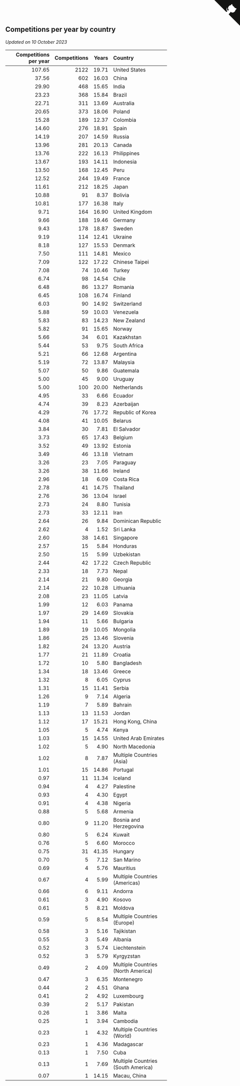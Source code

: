 ## Competitions per year by country

*Updated on 10 October 2023*

| Competitions per year | Competitions | Years | Country |
| ---: | ---: | ---: | :--- |
| 107.65 | 2122 | 19.71 | United States |
| 37.56 | 602 | 16.03 | China |
| 29.90 | 468 | 15.65 | India |
| 23.23 | 368 | 15.84 | Brazil |
| 22.71 | 311 | 13.69 | Australia |
| 20.65 | 373 | 18.06 | Poland |
| 15.28 | 189 | 12.37 | Colombia |
| 14.60 | 276 | 18.91 | Spain |
| 14.19 | 207 | 14.59 | Russia |
| 13.96 | 281 | 20.13 | Canada |
| 13.76 | 222 | 16.13 | Philippines |
| 13.67 | 193 | 14.11 | Indonesia |
| 13.50 | 168 | 12.45 | Peru |
| 12.52 | 244 | 19.49 | France |
| 11.61 | 212 | 18.25 | Japan |
| 10.88 | 91 | 8.37 | Bolivia |
| 10.81 | 177 | 16.38 | Italy |
| 9.71 | 164 | 16.90 | United Kingdom |
| 9.66 | 188 | 19.46 | Germany |
| 9.43 | 178 | 18.87 | Sweden |
| 9.19 | 114 | 12.41 | Ukraine |
| 8.18 | 127 | 15.53 | Denmark |
| 7.50 | 111 | 14.81 | Mexico |
| 7.09 | 122 | 17.22 | Chinese Taipei |
| 7.08 | 74 | 10.46 | Turkey |
| 6.74 | 98 | 14.54 | Chile |
| 6.48 | 86 | 13.27 | Romania |
| 6.45 | 108 | 16.74 | Finland |
| 6.03 | 90 | 14.92 | Switzerland |
| 5.88 | 59 | 10.03 | Venezuela |
| 5.83 | 83 | 14.23 | New Zealand |
| 5.82 | 91 | 15.65 | Norway |
| 5.66 | 34 | 6.01 | Kazakhstan |
| 5.44 | 53 | 9.75 | South Africa |
| 5.21 | 66 | 12.68 | Argentina |
| 5.19 | 72 | 13.87 | Malaysia |
| 5.07 | 50 | 9.86 | Guatemala |
| 5.00 | 45 | 9.00 | Uruguay |
| 5.00 | 100 | 20.00 | Netherlands |
| 4.95 | 33 | 6.66 | Ecuador |
| 4.74 | 39 | 8.23 | Azerbaijan |
| 4.29 | 76 | 17.72 | Republic of Korea |
| 4.08 | 41 | 10.05 | Belarus |
| 3.84 | 30 | 7.81 | El Salvador |
| 3.73 | 65 | 17.43 | Belgium |
| 3.52 | 49 | 13.92 | Estonia |
| 3.49 | 46 | 13.18 | Vietnam |
| 3.26 | 23 | 7.05 | Paraguay |
| 3.26 | 38 | 11.66 | Ireland |
| 2.96 | 18 | 6.09 | Costa Rica |
| 2.78 | 41 | 14.75 | Thailand |
| 2.76 | 36 | 13.04 | Israel |
| 2.73 | 24 | 8.80 | Tunisia |
| 2.73 | 33 | 12.11 | Iran |
| 2.64 | 26 | 9.84 | Dominican Republic |
| 2.62 | 4 | 1.52 | Sri Lanka |
| 2.60 | 38 | 14.61 | Singapore |
| 2.57 | 15 | 5.84 | Honduras |
| 2.50 | 15 | 5.99 | Uzbekistan |
| 2.44 | 42 | 17.22 | Czech Republic |
| 2.33 | 18 | 7.73 | Nepal |
| 2.14 | 21 | 9.80 | Georgia |
| 2.14 | 22 | 10.28 | Lithuania |
| 2.08 | 23 | 11.05 | Latvia |
| 1.99 | 12 | 6.03 | Panama |
| 1.97 | 29 | 14.69 | Slovakia |
| 1.94 | 11 | 5.66 | Bulgaria |
| 1.89 | 19 | 10.05 | Mongolia |
| 1.86 | 25 | 13.46 | Slovenia |
| 1.82 | 24 | 13.20 | Austria |
| 1.77 | 21 | 11.89 | Croatia |
| 1.72 | 10 | 5.80 | Bangladesh |
| 1.34 | 18 | 13.46 | Greece |
| 1.32 | 8 | 6.05 | Cyprus |
| 1.31 | 15 | 11.41 | Serbia |
| 1.26 | 9 | 7.14 | Algeria |
| 1.19 | 7 | 5.89 | Bahrain |
| 1.13 | 13 | 11.53 | Jordan |
| 1.12 | 17 | 15.21 | Hong Kong, China |
| 1.05 | 5 | 4.74 | Kenya |
| 1.03 | 15 | 14.55 | United Arab Emirates |
| 1.02 | 5 | 4.90 | North Macedonia |
| 1.02 | 8 | 7.87 | Multiple Countries (Asia) |
| 1.01 | 15 | 14.86 | Portugal |
| 0.97 | 11 | 11.34 | Iceland |
| 0.94 | 4 | 4.27 | Palestine |
| 0.93 | 4 | 4.30 | Egypt |
| 0.91 | 4 | 4.38 | Nigeria |
| 0.88 | 5 | 5.68 | Armenia |
| 0.80 | 9 | 11.20 | Bosnia and Herzegovina |
| 0.80 | 5 | 6.24 | Kuwait |
| 0.76 | 5 | 6.60 | Morocco |
| 0.75 | 31 | 41.35 | Hungary |
| 0.70 | 5 | 7.12 | San Marino |
| 0.69 | 4 | 5.76 | Mauritius |
| 0.67 | 4 | 5.99 | Multiple Countries (Americas) |
| 0.66 | 6 | 9.11 | Andorra |
| 0.61 | 3 | 4.90 | Kosovo |
| 0.61 | 5 | 8.21 | Moldova |
| 0.59 | 5 | 8.54 | Multiple Countries (Europe) |
| 0.58 | 3 | 5.16 | Tajikistan |
| 0.55 | 3 | 5.49 | Albania |
| 0.52 | 3 | 5.74 | Liechtenstein |
| 0.52 | 3 | 5.79 | Kyrgyzstan |
| 0.49 | 2 | 4.09 | Multiple Countries (North America) |
| 0.47 | 3 | 6.35 | Montenegro |
| 0.44 | 2 | 4.51 | Ghana |
| 0.41 | 2 | 4.92 | Luxembourg |
| 0.39 | 2 | 5.17 | Pakistan |
| 0.26 | 1 | 3.86 | Malta |
| 0.25 | 1 | 3.94 | Cambodia |
| 0.23 | 1 | 4.32 | Multiple Countries (World) |
| 0.23 | 1 | 4.36 | Madagascar |
| 0.13 | 1 | 7.50 | Cuba |
| 0.13 | 1 | 7.69 | Multiple Countries (South America) |
| 0.07 | 1 | 14.15 | Macau, China |


<a href="https://github.com/jonatanklosko/wca_statistics" class="github-corner" aria-label="View source on Github"><svg width="80" height="80" viewBox="0 0 250 250" style="fill:#151513; color:#fff; position: absolute; top: 0; border: 0; right: 0;" aria-hidden="true"><path d="M0,0 L115,115 L130,115 L142,142 L250,250 L250,0 Z"></path><path d="M128.3,109.0 C113.8,99.7 119.0,89.6 119.0,89.6 C122.0,82.7 120.5,78.6 120.5,78.6 C119.2,72.0 123.4,76.3 123.4,76.3 C127.3,80.9 125.5,87.3 125.5,87.3 C122.9,97.6 130.6,101.9 134.4,103.2" fill="currentColor" style="transform-origin: 130px 106px;" class="octo-arm"></path><path d="M115.0,115.0 C114.9,115.1 118.7,116.5 119.8,115.4 L133.7,101.6 C136.9,99.2 139.9,98.4 142.2,98.6 C133.8,88.0 127.5,74.4 143.8,58.0 C148.5,53.4 154.0,51.2 159.7,51.0 C160.3,49.4 163.2,43.6 171.4,40.1 C171.4,40.1 176.1,42.5 178.8,56.2 C183.1,58.6 187.2,61.8 190.9,65.4 C194.5,69.0 197.7,73.2 200.1,77.6 C213.8,80.2 216.3,84.9 216.3,84.9 C212.7,93.1 206.9,96.0 205.4,96.6 C205.1,102.4 203.0,107.8 198.3,112.5 C181.9,128.9 168.3,122.5 157.7,114.1 C157.9,116.9 156.7,120.9 152.7,124.9 L141.0,136.5 C139.8,137.7 141.6,141.9 141.8,141.8 Z" fill="currentColor" class="octo-body"></path></svg></a><style>.github-corner:hover .octo-arm{animation:octocat-wave 560ms ease-in-out}@keyframes octocat-wave{0%,100%{transform:rotate(0)}20%,60%{transform:rotate(-25deg)}40%,80%{transform:rotate(10deg)}}@media (max-width:500px){.github-corner:hover .octo-arm{animation:none}.github-corner .octo-arm{animation:octocat-wave 560ms ease-in-out}}</style>
